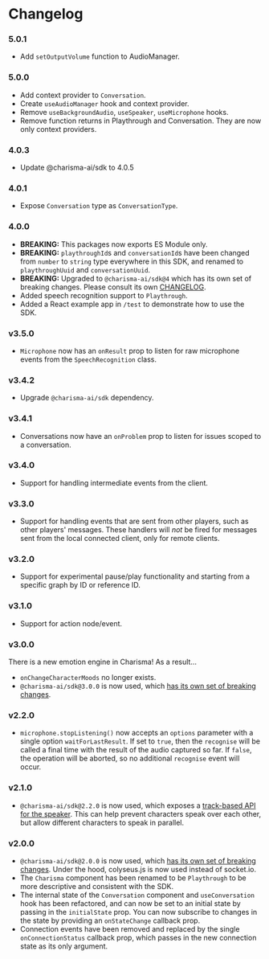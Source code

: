 # Changelog

### 5.0.1

- Add `setOutputVolume` function to AudioManager.

### 5.0.0

- Add context provider to `Conversation`.
- Create `useAudioManager` hook and context provider.
- Remove `useBackgroundAudio`, `useSpeaker`, `useMicrophone` hooks.
- Remove function returns in Playthrough and Conversation. They are now only context providers.

### 4.0.3

- Update @charisma-ai/sdk to 4.0.5

### 4.0.1

- Expose `Conversation` type as `ConversationType`.

### 4.0.0

- **BREAKING:** This packages now exports ES Module only.
- **BREAKING:** `playthroughId`s and `conversationId`s have been changed from `number` to `string` type everywhere in this SDK, and renamed to `playthroughUuid` and `conversationUuid`.
- **BREAKING:** Upgraded to `@charisma-ai/sdk@4` which has its own set of breaking changes. Please consult its own [CHANGELOG](https://github.com/charisma-ai/charisma-react/blob/main/CHANGELOG.md).
- Added speech recognition support to `Playthrough`.
- Added a React example app in `/test` to demonstrate how to use the SDK.

### v3.5.0

- `Microphone` now has an `onResult` prop to listen for raw microphone events from the `SpeechRecognition` class.

### v3.4.2

- Upgrade `@charisma-ai/sdk` dependency.

### v3.4.1

- Conversations now have an `onProblem` prop to listen for issues scoped to a conversation.

### v3.4.0

- Support for handling intermediate events from the client.

### v3.3.0

- Support for handling events that are sent from other players, such as other players' messages. These handlers will _not_ be fired for messages sent from the local connected client, only for remote clients.

### v3.2.0

- Support for experimental pause/play functionality and starting from a specific graph by ID or reference ID.

### v3.1.0

- Support for action node/event.

### v3.0.0

There is a new emotion engine in Charisma! As a result...

- `onChangeCharacterMoods` no longer exists.
- `@charisma-ai/sdk@3.0.0` is now used, which [has its own set of breaking changes](https://github.com/charisma-ai/charisma-sdk-js).

### v2.2.0

- `microphone.stopListening()` now accepts an `options` parameter with a single option `waitForLastResult`. If set to `true`, then the `recognise` will be called a final time with the result of the audio captured so far. If `false`, the operation will be aborted, so no additional `recognise` event will occur.

### v2.1.0

- `@charisma-ai/sdk@2.2.0` is now used, which exposes a [track-based API for the speaker](https://github.com/charisma-ai/charisma-sdk-js#speaker). This can help prevent characters speak over each other, but allow different characters to speak in parallel.

### v2.0.0

- `@charisma-ai/sdk@2.0.0` is now used, which [has its own set of breaking changes](https://github.com/charisma-ai/charisma-sdk-js). Under the hood, colyseus.js is now used instead of socket.io.
- The `Charisma` component has been renamed to be `Playthrough` to be more descriptive and consistent with the SDK.
- The internal state of the `Conversation` component and `useConversation` hook has been refactored, and can now be set to an initial state by passing in the `initialState` prop. You can now subscribe to changes in the state by providing an `onStateChange` callback prop.
- Connection events have been removed and replaced by the single `onConnectionStatus` callback prop, which passes in the new connection state as its only argument.
